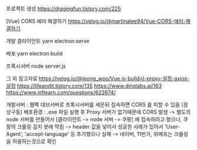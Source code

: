 프로젝트 생성
https://diggingfun.tistory.com/225

[Vue] CORS 에러 해결하기
https://velog.io/@martinalee94/Vue-CORS-에러-해결하기 

개발 클라이언트
yarn electron:serve

배포
yarn electron:build

프록시서버
node server.js

그 외 참고자료
https://velog.io/@jeong_woo/Vue.js-build시-proxy-설정-axios-설정
https://lifeandit.tistory.com/135
https://www.dinolabs.ai/163
https://www.inflearn.com/questions/622674/


개발서버 : 웹팩 데브서버로 프록시서버를 세운뒤 접속하면 CORS 를 피할 수 있음 (정상구동) 
배포환경 : .exe 파일 실행 후 Proxy 서버가 없기때문에 CORS 발생
-> 별도의 node 서버를 만들어서 [클라이언트 -> node 서버 -> 쿠팡] 에 접속하려고 했으나, 쿠팡의 크롤링 감지 봇에 막힘 
-> header 값을 넣어서 성공한 사례가 있어서 'User-Agent', 'accept-language' 등 추가했으나 실패
-> 네이버, 11번가, 위메프는 크롤링을 허용하는것으로 확인